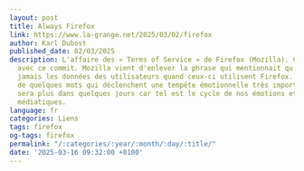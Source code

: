 ```yaml
---
layout: post
title: Always Firefox
link: https://www.la-grange.net/2025/03/02/firefox
author: Karl Dubost
published_date: 02/03/2025
description: L'affaire des « Terms of Service » de Firefox (Mozilla). Cela commence
  avec ce commit. Mozilla vient d'enlever la phrase qui mentionnait qu'ils ne vendraient
  jamais les données des utilisateurs quand ceux-ci utilisent Firefox. C'est une séquence
  de quelques mots qui déclenchent une tempête émotionnelle très importante, qui ne
  sera plus dans quelques jours car tel est le cycle de nos émotions et de nos obfuscations
  médiatiques.
language: fr
categories: Liens
tags: firefox
og-tags: firefox
permalink: "/:categories/:year/:month/:day/:title/"
date: '2025-03-16 09:32:00 +0100'
---
```

